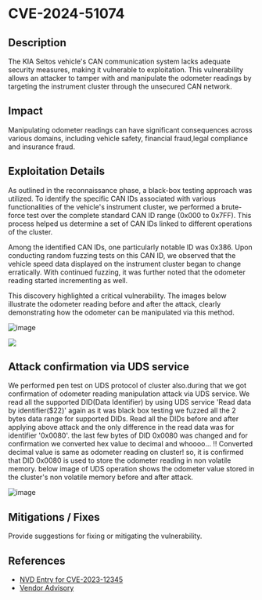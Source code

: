 # CVE-2024-51074

## Description
The KIA Seltos vehicle's CAN communication system lacks adequate security measures, making it vulnerable to exploitation. This vulnerability allows an attacker to tamper with and manipulate the odometer readings by targeting the instrument cluster through the unsecured CAN network.

## Impact
Manipulating odometer readings can have significant consequences across various domains, including vehicle safety, financial fraud,legal compliance and insurance fraud. 

## Exploitation Details
As outlined in the reconnaissance phase, a black-box testing approach was utilized. To identify the specific CAN IDs associated with various functionalities of the vehicle's instrument cluster, we performed a brute-force test over the complete standard CAN ID range (0x000 to 0x7FF). This process helped us determine a set of CAN IDs linked to different operations of the cluster.

Among the identified CAN IDs, one particularly notable ID was 0x386. Upon conducting random fuzzing tests on this CAN ID, we observed that the vehicle speed data displayed on the instrument cluster began to change erratically. With continued fuzzing, it was further noted that the odometer reading started incrementing as well.

This discovery highlighted a critical vulnerability. The images below illustrate the odometer reading before and after the attack, clearly demonstrating how the odometer can be manipulated via this method.

![image](https://github.com/user-attachments/assets/74f7f7c2-535c-498f-b4f2-89f2a6ce7e83)

![](https://github.com/nitinronge91/KIA-SELTOS-Cluster-Vulnerabilities/blob/main/GIF_20241120_102728_427.gif)


## Attack confirmation via UDS service
We performed pen test on UDS protocol of cluster also.during that we got confirmation of odometer reading manipulation attack via UDS service.
We read all the supported DID(Data Identifier) by using UDS service 'Read data by identifier($22)' again as it was black box testing we fuzzed all the 2 bytes data range for supported DIDs.
Read all the DIDs before and after applying above attack and the only difference in the read data was for identifier '0x0080'.
the last few bytes of DID 0x0080 was changed and for confirmation we converted hex value to decimal and whoooo... !!
Converted decimal value is same as odometer reading on cluster! so, it is confirmed that DID 0x0080 is used to store the odometer reading in non volatile memory.
below image of UDS operation shows the odometer value stored in the cluster's non volatile memory before and after attack.

![image](https://github.com/user-attachments/assets/afb68766-f522-4666-b695-01ed1d3e4d25)




## Mitigations / Fixes
Provide suggestions for fixing or mitigating the vulnerability.

## References
- [NVD Entry for CVE-2023-12345](https://nvd.nist.gov/vuln/detail/CVE-2023-12345)
- [Vendor Advisory](https://examplevendor.com/advisory/12345)

